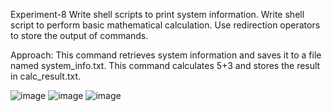 Experiment-8 
Write shell scripts to print system information. Write shell script to perform basic mathematical calculation. Use redirection operators to store the output of commands.

Approach: This command retrieves system information and saves it to a file named system_info.txt. This command calculates 5+3 and stores the result in calc_result.txt.

![image](https://github.com/user-attachments/assets/22b20ee6-33ca-4e89-ad33-613465f30522)
![image](https://github.com/user-attachments/assets/c5256a05-51c2-4323-9017-d3a6fea70351)
![image](https://github.com/user-attachments/assets/a47aa279-81a9-4f3f-b74c-80334ec4bc6b)
